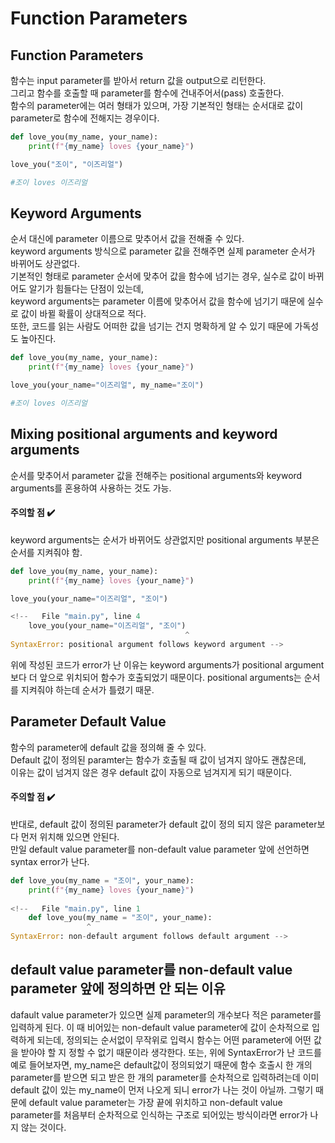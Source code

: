# Function Parameters
## Function Parameters
함수는 input parameter를 받아서 return 값을 output으로 리턴한다.  
그리고 함수를 호출할 때 parameter를 함수에 건내주어서(pass) 호출한다.  
함수의 parameter에는 여러 형태가 있으며, 가장 기본적인 형태는 순서대로 값이 parameter로 함수에 전해지는 경우이다.  
```python
def love_you(my_name, your_name):
    print(f"{my_name} loves {your_name}")

love_you("조이", "이즈리얼")

#조이 loves 이즈리얼
```
## Keyword Arguments
순서 대신에 parameter 이름으로 맞추어서 값을 전해줄 수 있다.  
keyword arguments 방식으로 parameter 값을 전해주면 실제 parameter 순서가 바뀌어도 상관없다.  
기본적인 형태로 parameter 순서에 맞추어 값을 함수에 넘기는 경우, 실수로 값이 바뀌어도 알기가 힘들다는 단점이 있는데,  
keyword arguments는 parameter 이름에 맞추어서 값을 함수에 넘기기 때문에 실수로 값이 바뀔 확률이 상대적으로 적다.  
또한, 코드를 읽는 사람도 어떠한 값을 넘기는 건지 명확하게 알 수 있기 때문에 가독성도 높아진다.  
```python
def love_you(my_name, your_name):
    print(f"{my_name} loves {your_name}")

love_you(your_name="이즈리얼", my_name="조이")

#조이 loves 이즈리얼
```
## Mixing positional arguments and keyword arguments
순서를 맞추어서 parameter 값을 전해주는 positional arguments와 keyword arguments를 혼용하여 사용하는 것도 가능.
#### 주의할 점 :heavy_check_mark: 
keyword arguments는 순서가 바뀌어도 상관없지만 positional arguments 부분은 순서를 지켜줘야 함.
```python
def love_you(my_name, your_name):
    print(f"{my_name} loves {your_name}")

love_you(your_name="이즈리얼", "조이")

<!--   File "main.py", line 4
    love_you(your_name="이즈리얼", "조이")
                                       ^
SyntaxError: positional argument follows keyword argument -->
```
위에 작성된 코드가 error가 난 이유는 keyword arguments가 positional argument보다 더 앞으로 위치되어 함수가 호출되었기 때문이다.
positional arguments는 순서를 지켜줘야 하는데 순서가 틀렸기 때문.

## Parameter Default Value
함수의 parameter에 default 값을 정의해 줄 수 있다.  
Default 값이 정의된 paramter는 함수가 호출될 때 값이 넘겨지 않아도 괜찮은데,  
이유는 값이 넘겨지 않은 경우 default 값이 자동으로 넘겨지게 되기 때문이다.
#### 주의할 점 :heavy_check_mark: 
반대로, default 값이 정의된 parameter가 default 값이 정의 되지 않은 parameter보다 먼저 위치해 있으면 안된다.  
만일 default value parameter를 non-default value parameter 앞에 선언하면 syntax error가 난다.
```python
def love_you(my_name = "조이", your_name):
    print(f"{my_name} loves {your_name}")
    
<!--   File "main.py", line 1
    def love_you(my_name = "조이", your_name):
                 ^
SyntaxError: non-default argument follows default argument -->
```
## default value parameter를 non-default value parameter 앞에 정의하면 안 되는 이유
dafault value parameter가 있으면 실제 parameter의 개수보다 적은 parameter를 입력하게 된다. 이 때 비어있는 non-default value parameter에 값이 순차적으로 입력하게 되는데, 정의되는 순서없이 무작위로 입력시 함수는 어떤 parameter에 어떤 값을 받아야 할 지 정할 수 없기 때문이라 생각한다. 또는, 위에 SyntaxError가 난 코드를 예로 들어보자면, my_name은 default값이 정의되었기 때문에 함수 호출시 한 개의 parameter를 받으면 되고 받은 한 개의 parameter를 순차적으로 입력하려는데 이미 default 값이 있는 my_name이 먼저 나오게 되니 error가 나는 것이 아닐까. 그렇기 때문에 default value parameter는 가장 끝에 위치하고 non-default value parameter를 처음부터 순차적으로 인식하는 구조로 되어있는 방식이라면 error가 나지 않는 것이다.

